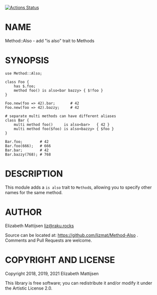 [![Actions Status](https://github.com/lizmat/Method-Also/workflows/test/badge.svg)](https://github.com/lizmat/Method-Also/actions)

NAME
====

Method::Also - add "is also" trait to Methods

SYNOPSIS
========

    use Method::Also;

    class Foo {
        has $.foo;
        method foo() is also<bar bazzy> { $!foo }
    }

    Foo.new(foo => 42).bar;       # 42
    Foo.new(foo => 42).bazzy;     # 42

    # separate multi methods can have different aliases
    class Bar {
        multi method foo()     is also<bar>   { 42 }
        multi method foo($foo) is also<bazzy> { $foo }
    }

    Bar.foo;        # 42
    Bar.foo(666);   # 666
    Bar.bar;        # 42
    Bar.bazzy(768); # 768

DESCRIPTION
===========

This module adds a `is also` trait to `Method`s, allowing you to specify other names for the same method.

AUTHOR
======

Elizabeth Mattijsen <liz@raku.rocks>

Source can be located at: https://github.com/lizmat/Method-Also . Comments and Pull Requests are welcome.

COPYRIGHT AND LICENSE
=====================

Copyright 2018, 2019, 2021 Elizabeth Mattijsen

This library is free software; you can redistribute it and/or modify it under the Artistic License 2.0.

